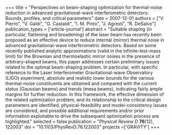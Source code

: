 +++
title = "Perspectives on beam-shaping optimization for thermal-noise reduction in advanced gravitational-wave interferometric detectors: Bounds, profiles, and critical parameters"
date = 2007-12-01
authors = ["V. Pierro", "V. Galdi", "G. Castaldi", "I. M. Pinto", "J. Agresti", "R. DeSalvo"]
publication_types = ['article-journal']
abstract = "Suitable shaping (in particular, flattening and broadening) of the laser beam has recently been proposed as an effective device to reduce internal (mirror) thermal noise in advanced gravitational-wave interferometric detectors. Based on some recently published analytic approximations (valid in the infinite-test-mass limit) for the Brownian and thermoelastic mirror noises in the presence of arbitrary-shaped beams, this paper addresses certain preliminary issues related to the optimal beam-shaping problem. In particular, with specific reference to the Laser Interferometer Gravitational-wave Observatory (LIGO) experiment, absolute and realistic lower bounds for the various thermal-noise constituents are obtained and compared with the current status (Gaussian beams) and trends (mesa beams), indicating fairly ample margins for further reduction. In this framework, the effective dimension of the related optimization problem, and its relationship to the critical design parameters are identified, physical-feasibility and model-consistency issues are considered, and possible additional requirements and/or prior information exploitable to drive the subsequent optimization process are highlighted."
selected = false
publication = "*Physical Review D* **76**(12), 122003"
doi = "10.1103/PhysRevD.76.122003"
projects =['GRAVITY']
+++
